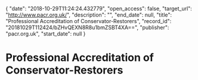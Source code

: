 {
  "date": "2018-10-29T11:24:24.432779", 
  "open_access": false, 
  "target_url": "http://www.pacr.org.uk/", 
  "description": "", 
  "end_date": null, 
  "title": "Professional Accreditation of Conservator-Restorers", 
  "record_id": "20181029T112424/bZHvQEXN8R8u1bmZSBT4XA==", 
  "publisher": "pacr.org.uk", 
  "start_date": null
}

# Professional Accreditation of Conservator-Restorers


